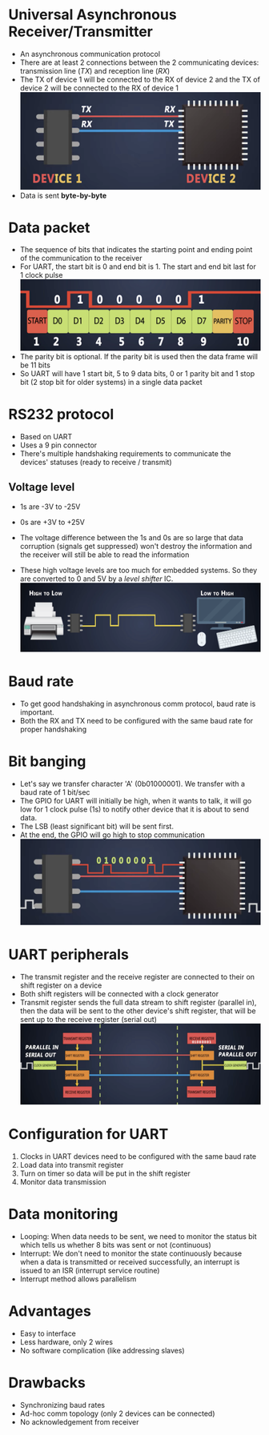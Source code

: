 # Universal Asynchronous Receiver/Transmitter
- An asynchronous communication protocol
- There are at least 2 connections between the 2 communicating devices: transmission line (*TX*) and reception line (*RX*)
- The TX of device 1 will be connected to the RX of device 2 and the TX of device 2 will be connected to the RX of device 1
![](./Assets/uart-connections.png)
- Data is sent **byte-by-byte**

# Data packet
- The sequence of bits that indicates the starting point and ending point of the communication to the receiver
- For UART, the start bit is 0 and end bit is 1. The start and end bit last for 1 clock pulse
![](./Assets/uart-data-frame.png)
- The parity bit is optional. If the parity bit is used then the data frame will be 11 bits
- So UART will have 1 start bit, 5 to 9 data bits, 0 or 1 parity bit and 1 stop bit (2 stop bit for older systems) in a single data packet

# RS232 protocol
- Based on UART
- Uses a 9 pin connector
- There's multiple handshaking requirements to communicate the devices' statuses (ready to receive / transmit)

## Voltage level
- 1s are -3V to -25V
- 0s are +3V to +25V

- The voltage difference between the 1s and 0s are so large that data corruption (signals get suppressed) won't destroy the information and the receiver will still be able to read the information
- These high voltage levels are too much for embedded systems. So they are converted to 0 and 5V by a *level shifter* IC. 
![](./Assets/level-shifter-ic.png)

# Baud rate
- To get good handshaking in asynchronous comm protocol, baud rate is important. 
- Both the RX and TX need to be configured with the same baud rate for proper handshaking

# Bit banging
- Let's say we transfer character 'A' (0b01000001). We transfer with a baud rate of 1 bit/sec
- The GPIO for UART will initially be high, when it wants to talk, it will go low for 1 clock pulse (1s) to notify other device that it is about to send data. 
- The LSB (least significant bit) will be sent first.
- At the end, the GPIO will go high to stop communication
![](./Assets/uart-bit-banging.png)

# UART peripherals
- The transmit register and the receive register are connected to their on shift register on a device
- Both shift registers will be connected with a clock generator
- Transmit register sends the full data stream to shift register (parallel in), then the data will be sent to the other device's shift register, that will be sent up to the receive register (serial out)
![](./Assets/uart-peripheral-registers.png)

# Configuration for UART
1. Clocks in UART devices need to be configured with the same baud rate
2. Load data into transmit register 
3. Turn on timer so data will be put in the shift register 
4. Monitor data transmission

# Data monitoring
- Looping: When data needs to be sent, we need to monitor the status bit which tells us whether 8 bits was sent or not (continuous)
- Interrupt: We don't need to monitor the state continuously because when a data is transmitted or received successfully, an interrupt is issued to an ISR (interrupt service routine)
- Interrupt method allows parallelism

# Advantages
- Easy to interface 
- Less hardware, only 2 wires
- No software complication (like addressing slaves)

# Drawbacks
- Synchronizing baud rates
- Ad-hoc comm topology (only 2 devices can be connected)
- No acknowledgement from receiver
